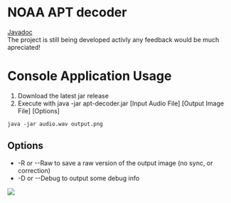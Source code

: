 # NOAA APT decoder
[Javadoc](https://enricodec.github.io/apt-decoder/)  
The project is still being developed activly any feedback would be much apreciated!

# Console Application Usage
1. Download the latest jar release 
2. Execute with java -jar apt-decoder.jar [Input Audio File] [Output Image File] [Options]
```shell
java -jar audio.wav output.png
```
## Options
- -R or --Raw to save a raw version of the output image (no sync, or correction)
- -D or --Debug to output some debug info

![](../../blob/docs/images/example_1.png)
